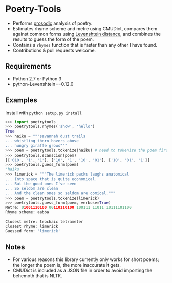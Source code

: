 Poetry-Tools
===================
- Performs [prosodic](https://en.wikipedia.org/wiki/Prosody_%28linguistics%29) analysis of poetry. 
- Estimates rhyme scheme and metre using CMUDict, compares them against common forms using [Levenshtein distance](https://en.wikipedia.org/wiki/Levenshtein_distance), and combines the results to guess the form of the poem. 
- Contains a `rhymes` function that is faster than any other I have found.
- Contributions & pull requests welcome.

Requirements
------------
- Python 2.7 or Python 3
- python-Levenshtein==0.12.0

Examples
------------
Install with ```python setup.py install```

```python
>>> import poetrytools
>>> poetrytools.rhymes('show', 'hello')
True
>>> haiku = """savannah dust trails
... whistling thorn hovers above
... hungry giraffe grows"""
>>> poem = poetrytools.tokenize(haiku) # need to tokenize the poem first
>>> poetrytools.scanscion(poem)
[['010', '1', '1'], ['10', '1', '10', '01'], ['10', '01', '1']]
>>> poetrytools.guess_form(poem)
'haiku'
>>> limerick = """The limerick packs laughs anatomical
... Into space that is quite economical.
... But the good ones I've seen
... So seldom are clean
... And the clean ones so seldom are comical."""
>>> poem = poetrytools.tokenize(limerick)
>>> poetrytools.guess_form(poem, verbose=True)
Metre: 01001110100 00110110100 100111 11011 10111101100
Rhyme scheme: aabba

Closest metre: trochaic tetrameter
Closest rhyme: limerick
Guessed form: 'limerick'
```

Notes
------------

- For various reasons this library currently only works for short poems; the longer the poem is, the more inaccurate it gets.
- CMUDict is included as a JSON file in order to avoid importing the behemoth that is NLTK.

